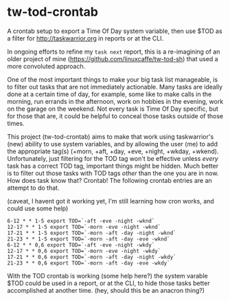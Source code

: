 # tw-tod-crontab
A crontab setup to export a Time Of Day system variable, then use $TOD as a filter for http://taskwarrior.org in reports or at the CLI.

In ongoing efforts to refine my `task next` report, this is a re-imagining of an older project of mine (https://github.com/linuxcaffe/tw-tod-sh) that used a more convoluted approach.

One of the most important things to make your big task list manageable, is to filter out tasks that are not immediately actionable. Many tasks are ideally done at a certain time of day, for example, some like to make calls in the morning, run errands in the afternoon, work on hobbies in the evening, work on the garage on the weekend. Not every task is Time Of Day specific, but for those that are, it could be helpful to conceal those tasks outside of those times. 

This project (tw-tod-crontab) aims to make that work using taskwarrior's (new) ability to use system variables, and by allowing the user (me) to add the appropriate tag(s) (+morn, +aft, +day, +eve, +night, +wkday, +wkend). Unfortunately, just filtering for the TOD tag won't be effective unless _every_ task has a correct TOD tag, important things might be hidden. Much better is to filter out those tasks with TOD tags _other_ than the one you are in now. How does task know that? Crontab! The following crontab entries are an attempt to do that. 

(caveat, I havent got it working yet, I'm still learning how cron works, and could use some help) 

```
6-12 * * 1-5 export TOD=`-aft -eve -night -wknd`
12-17 * * 1-5 export TOD=`-morn -eve -night -wknd`
17-21 * * 1-5 export TOD=`-morn -aft -day -night -wknd`
21-23 * * 1-5 export TOD=`-morn -aft -day -eve -wknd`
6-12 * * 0,6 export TOD=`-aft -eve -night -wkdy`
12-17 * * 0,6 export TOD=`-morn -eve -night -wkdy`
17-21 * * 0,6 export TOD=`-morn -aft -day -night -wkdy`
21-23 * * 0,6 export TOD=`-morn -aft -day -eve -wkdy`

```

With the TOD crontab is working (some help here?) the system varable $TOD could be used in a report, or at the CLI, to hide those tasks better accomplished at another time. (hey, should this be an anacron thing?)
